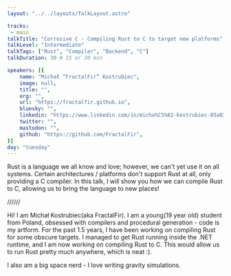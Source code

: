 ```yaml
---
layout: "../../layouts/TalkLayout.astro"

tracks: 
 - main
talkTitle: "Corrosive C - Compiling Rust to C to target new platforms"
talkLevel: "Intermediate"
talkTags: ["Rust", "Compiler", "Backend", "C"]
talkDuration: 30 # 15 or 30 min

speakers: [{
    name: "Michał “FractalFir” Kostrubiec",
    image: null,
    title: "",
    org: "",
    url: "https://fractalfir.github.io",
    bluesky: "",
    linkedin: "https://www.linkedin.com/in/micha%C5%82-kostrubiec-85a037269/",
    twitter: "",
    mastodon: "",
    github: "https://github.com/FractalFir",
}]
day: "tuesday"
---
```


Rust is a language we all know and love; however, we can't yet use it on all systems. Certain architectures / platforms don't support Rust at all, only providing a C compiler. In this talk, I will show you how we can compile Rust to C, allowing us to bring the language to new places!

////// <!-- sepatator between abstract and bio -->

Hi! I am Michał Kostrubiec(aka FractalFir). I am a young(19 year old) student from Poland, obsessed with compilers and procedural generation - code is my artform. 
For the past 1.5 years, I have been working on compiling Rust for some obscure targets. I managed to get Rust running inside the .NET runtime, 
and I am now working on compiling Rust to C. This would allow us to run Rust pretty much anywhere, which is neat :).

I also am a big space nerd - I love writing gravity simulations.


